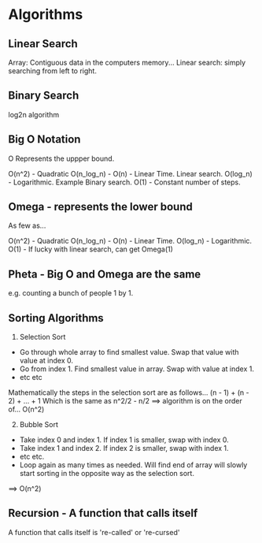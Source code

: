 # Algorithms

## Linear Search
Array: Contiguous data in the computers memory...
Linear search: simply searching from left to right.

## Binary Search
log2n algorithm

## Big O Notation
O Represents the uppper bound.

O(n^2) - Quadratic
O(n_log_n) - 
O(n) - Linear Time. Linear search. 
O(log_n) - Logarithmic. Example Binary search.
O(1) - Constant number of steps.

## Omega - represents the lower bound
As few as...

O(n^2) - Quadratic
O(n_log_n) - 
O(n) - Linear Time. 
O(log_n) - Logarithmic. 
O(1) - If lucky with linear search, can get Omega(1)

## Pheta - Big O and Omega are the same
e.g. counting a bunch of people 1 by 1.

## Sorting Algorithms
1. Selection Sort
- Go through whole array to find smallest value. Swap that value with value at index 0.
- Go from index 1. Find smallest value in array. Swap with value at index 1.
- etc etc

Mathematically the steps in the selection sort are as follows... 
(n - 1) + (n - 2) + ... + 1
Which is the same as n^2/2 - n/2
==> algorithm is on the order of... O(n^2)

2. Bubble Sort
- Take index 0 and index 1. If index 1 is smaller, swap with index 0.
- Take index 1 and index 2. If index 2 is smaller, swap with index 1.
- etc etc.
- Loop again as many times as needed. Will find end of array will slowly start sorting in the opposite way as the selection sort.

==> O(n^2)

## Recursion - A function that calls itself
A function that calls itself is 're-called' or 're-cursed'
